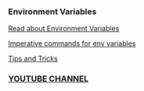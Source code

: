 ### Environment Variables

[Read about Environment Variables](https://kubernetes.io/docs/tasks/inject-data-application/define-environment-variable-container/)

[Imperative commands for env variables](https://kubernetes.io/docs/reference/kubectl/generated/kubectl_set/kubectl_set_env/)

[Tips and Tricks](https://github.com/amitk030/CKAD-exercises-and-solutions/blob/master/tips_and_tricks.md)

### [YOUTUBE CHANNEL](https://www.youtube.com/@TheK8sLabs?sub_confirmation=1)

